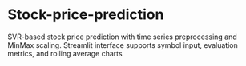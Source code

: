 # Stock-price-prediction
SVR-based stock price prediction with time series preprocessing and MinMax scaling. Streamlit interface supports symbol input, evaluation metrics, and rolling average charts

